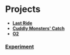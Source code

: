 <h1>Projects</h1>
<ul>
  <li><b><a href="https://github.com/davideLeoncini/PortFolio/blob/main/Projects/LastRide.md"> Last Ride </b></a></li>
  <li><b><a href="https://github.com/davideLeoncini/PortFolio/blob/main/Projects/CuddlyMonsters'Catch.md"> Cuddly Monsters' Catch </b></a></li>
  <li><b><a href="https://github.com/davideLeoncini/PortFolio/blob/main/Projects/O2.md"> O2 </b></a></li>
</ul>

<h3><a href="https://github.com/davideLeoncini/Experiment"> Experiment </a></h3>
